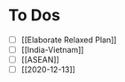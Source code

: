 # To Dos
- [ ] [[Elaborate Relaxed Plan]]
- [ ] [[India-Vietnam]]
- [ ] [[ASEAN]]
- [ ] [[2020-12-13]]